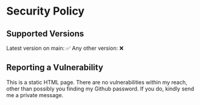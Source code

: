 # Security Policy

## Supported Versions

Latest version on main: ✅
Any other version: ❌

## Reporting a Vulnerability

This is a static HTML page. There are no vulnerabilities within my reach, other than possibly you finding my Github password. If you do, kindly send me a private message.
